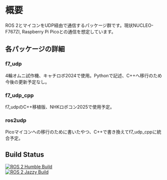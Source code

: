 # 概要
ROS 2とマイコンをUDP経由で通信するパッケージ群です。現状NUCLEO-F767ZI, Raspberry Pi Picoとの通信を想定しています。

## 各パッケージの詳細
### f7_udp
4輪オムニ試作機、キャチロボ2024で使用。Pythonで記述、C++へ移行のため今後の更新予定なし。
### f7_udp_cpp
f7_udpのC++移植版、NHKロボコン2025で使用予定。
### ros2udp
Picoマイコンへの移行のために書いたやつ、C++で書き換えてf7_udp_cppに統合予定。
## Build Status 
[![ROS 2 Humble Build](https://github.com/RRST-NHK-Project/ros2udp/actions/workflows/main_humble_build.yml/badge.svg?branch=main)](https://github.com/RRST-NHK-Project/ros2udp/actions/workflows/main_humble_build.yml)  
[![ROS 2 Jazzy Build](https://github.com/RRST-NHK-Project/ros2udp/actions/workflows/main_jazzy_build.yml/badge.svg?branch=main)](https://github.com/RRST-NHK-Project/ros2udp/actions/workflows/main_jazzy_build.yml)

